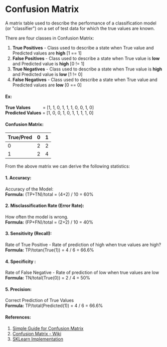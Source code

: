 # Confusion Matrix

A matrix table used to describe the performance of a classification model (or "classifier") on a set of 
test data for which the true values are known. 

There are four classes in Confusion Matrix:
1. **True Positives** - Class used to describe a state when True value and Predicted values are **high** [1 == 1]
2. **False Positives** - Class used to describe a state when True value is **low** and Predicted value is **high** [0 != 1]
3. **True Negatives** - Class used to describe a state when True value is **high** and Predicted value is **low** [1 != 0]
4. **False Negatives** - Class used to describe a state when True value and Predicted values are **low** [0 == 0]

#### Ex: 
**True Values**&nbsp;&nbsp;&nbsp;&nbsp;&nbsp;&nbsp;&nbsp;&nbsp;&nbsp; = [1, 1, 0, 1, 1, 1, 0, 0, 1, 0] <br>
**Predicted Values** = [1, 0, 0, 1, 0, 1, 1, 1, 1, 0] <br>

#### Confusion Matrix:

| True/Pred     | 0 | 1  |
| ------------- |:-:| --:|
| 0             | 2 | 2 |
| 1             | 2 | 4 |


From the above matrix we can derive the following statistics:
#### 1. Accuracy: 
Accuracy of the Model:<br>
**Formula:** (TP+TN)/total = (4+2) / 10 = 60%

#### 2. Misclassification Rate (Error Rate):
How often the model is wrong. <br>
**Formula:** (FP+FN)/total = (2+2) / 10 = 40%

#### 3. Sensitivity (Recall):
Rate of True Positive - Rate of prediction of high when true values are high?<br>
**Formula:** TP/totan(True(1)) = 4 / 6 = 66.6%

#### 4. Specificity :
Rate of False Negative - Rate of prediction of low when true values are low <br>
**Formula:** TN/total(True(0)) = 2 / 4 = 50%

#### 5. Precision:
Correct Prediction of True Values<br>
**Formula:** TP/total(Predicted(1)) = 4 / 6 = 66.6%

#### References:
1. [Simple Guide for Confusion Matrix](http://www.dataschool.io/simple-guide-to-confusion-matrix-terminology/)
2. [Confusion Matrix - Wiki](https://en.wikipedia.org/wiki/Confusion_matrix)
3. [SKLearn Implementation](http://scikit-learn.org/stable/modules/generated/sklearn.metrics.confusion_matrix.html)

